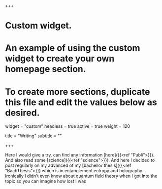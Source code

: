 +++
# Custom widget.
# An example of using the custom widget to create your own homepage section.
# To create more sections, duplicate this file and edit the values below as desired.
widget = "custom"
headless = true
active = true
weight = 120

title = "Writing"
subtitle = ""

+++

Here I would give a try. can find any information  [here]({{<ref "Publi">}}). And also read some [science]({{<ref "science">}}). And here I decided to post regularly on my advanced of my [bachellor thesis]({{<ref "BachThesis">}}) which is in entanglement entropy and holography. Ironically I didn't even know about quantum field theory when I got into the topic so you can imagine how lost I was
